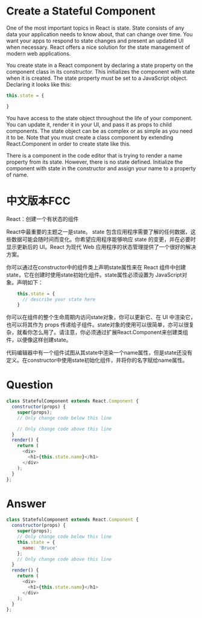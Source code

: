 # Create a Stateful Component

One of the most important topics in React is state. State consists of any data your application needs to know about, that can change over time. You want your apps to respond to state changes and present an updated UI when necessary. React offers a nice solution for the state management of modern web applications.

You create state in a React component by declaring a state property on the component class in its constructor. This initializes the component with state when it is created. The state property must be set to a JavaScript object. Declaring it looks like this:

```js
this.state = {

}
```

You have access to the state object throughout the life of your component. You can update it, render it in your UI, and pass it as props to child components. The state object can be as complex or as simple as you need it to be. Note that you must create a class component by extending React.Component in order to create state like this.

There is a component in the code editor that is trying to render a name property from its state. However, there is no state defined. Initialize the component with state in the constructor and assign your name to a property of name.
 


# 中文版本FCC
React：创建一个有状态的组件

React中最重要的主题之一是state。 state 包含应用程序需要了解的任何数据，这些数据可能会随时间而变化。你希望应用程序能够响应 state 的变更，并在必要时显示更新后的 UI。React 为现代 Web 应用程序的状态管理提供了一个很好的解决方案。

你可以通过在constructor中的组件类上声明state属性来在 React 组件中创建 state，它在创建时使用state初始化组件。state属性必须设置为 JavaScript对象。声明如下：

```js
    this.state = {
      // describe your state here
    }
```

你可以在组件的整个生命周期内访问state对象，你可以更新它、在 UI 中渲染它，也可以将其作为 props 传递给子组件。state对象的使用可以很简单，亦可以很复杂，就看你怎么用了。请注意，你必须通过扩展React.Component来创建类组件，以便像这样创建state。

代码编辑器中有一个组件试图从其state中渲染一个name属性，但是state还没有定义。在constructor中使用state初始化组件，并将你的名字赋给name属性。


# Question
```js
class StatefulComponent extends React.Component {
  constructor(props) {
    super(props);
    // Only change code below this line

    // Only change code above this line
  }
  render() {
    return (
      <div>
        <h1>{this.state.name}</h1>
      </div>
    );
  }
};
```


# Answer
```js
class StatefulComponent extends React.Component {
  constructor(props) {
    super(props);
    // Only change code below this line
    this.state = {
      name: 'Bruce'
    };
    // Only change code above this line
  }
  render() {
    return (
      <div>
        <h1>{this.state.name}</h1>
      </div>
    );
  }
};
```
